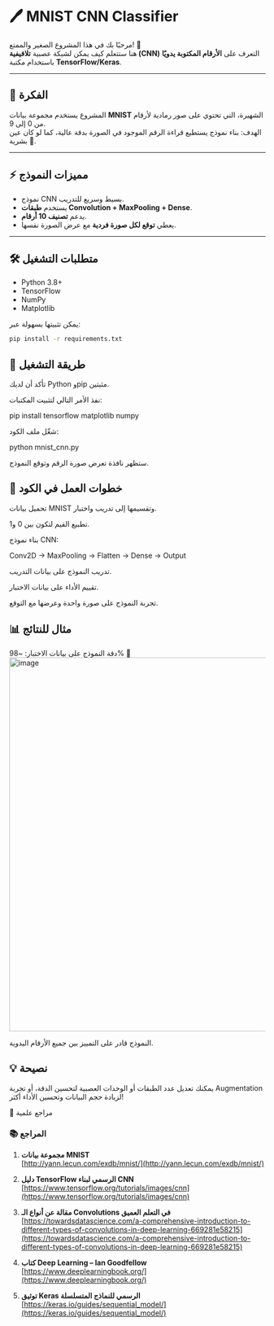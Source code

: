 # 🖊️ MNIST CNN Classifier

مرحبًا بك في هذا المشروع الصغير والممتع! 🎉  
هنا ستتعلم كيف يمكن لشبكة عصبية **تلافيفية (CNN)** التعرف على **الأرقام المكتوبة يدويًا** باستخدام مكتبة **TensorFlow/Keras**.  

---

## 📌 الفكرة
المشروع يستخدم مجموعة بيانات **MNIST** الشهيرة، التي تحتوي على صور رمادية لأرقام من 0 إلى 9.  
الهدف: بناء نموذج يستطيع قراءة الرقم الموجود في الصورة بدقة عالية، كما لو كان عين بشرية 👀.

---

## ⚡️ مميزات النموذج
- نموذج CNN بسيط وسريع للتدريب.
- يستخدم **طبقات Convolution + MaxPooling + Dense**.
- يدعم **تصنيف 10 أرقام**.
- يعطي **توقع لكل صورة فردية** مع عرض الصورة نفسها.

---

## 🛠️ متطلبات التشغيل
- Python 3.8+
- TensorFlow
- NumPy
- Matplotlib

يمكن تثبيتها بسهولة عبر:
```bash
pip install -r requirements.txt
```

## 🚀 طريقة التشغيل

تأكد أن لديك Python وpip مثبتين.

نفذ الأمر التالي لتثبيت المكتبات:

pip install tensorflow matplotlib numpy


شغّل ملف الكود:

python mnist_cnn.py


ستظهر نافذة تعرض صورة الرقم وتوقع النموذج.

## 🎯 خطوات العمل في الكود

تحميل بيانات MNIST وتقسيمها إلى تدريب واختبار.

تطبيع القيم لتكون بين 0 و1.

بناء نموذج CNN:

Conv2D → MaxPooling → Flatten → Dense → Output

تدريب النموذج على بيانات التدريب.

تقييم الأداء على بيانات الاختبار.

تجربة النموذج على صورة واحدة وعرضها مع التوقع.

## 📊 مثال للنتائج

دقة النموذج على بيانات الاختبار: ~98% 🎉
<img width="677" height="735" alt="image" src="https://github.com/user-attachments/assets/3eea953a-8354-4e90-8308-ba595d12dba3" />


النموذج قادر على التمييز بين جميع الأرقام اليدوية.

## 💡 نصيحة

يمكنك تعديل عدد الطبقات أو الوحدات العصبية لتحسين الدقة، أو تجربة Augmentation لزيادة حجم البيانات وتحسين الأداء أكثر!

🧠 مراجع علمية

### 📚 المراجع

1. **مجموعة بيانات MNIST**  
[http://yann.lecun.com/exdb/mnist/](http://yann.lecun.com/exdb/mnist/)

2. **دليل TensorFlow الرسمي لبناء CNN**  
[https://www.tensorflow.org/tutorials/images/cnn](https://www.tensorflow.org/tutorials/images/cnn)

3. **مقالة عن أنواع الـ Convolutions في التعلم العميق**  
[https://towardsdatascience.com/a-comprehensive-introduction-to-different-types-of-convolutions-in-deep-learning-669281e58215](https://towardsdatascience.com/a-comprehensive-introduction-to-different-types-of-convolutions-in-deep-learning-669281e58215)

4. **كتاب Deep Learning – Ian Goodfellow**  
[https://www.deeplearningbook.org/](https://www.deeplearningbook.org/)

5. **توثيق Keras الرسمي للنماذج المتسلسلة**  
[https://keras.io/guides/sequential_model/](https://keras.io/guides/sequential_model/)

